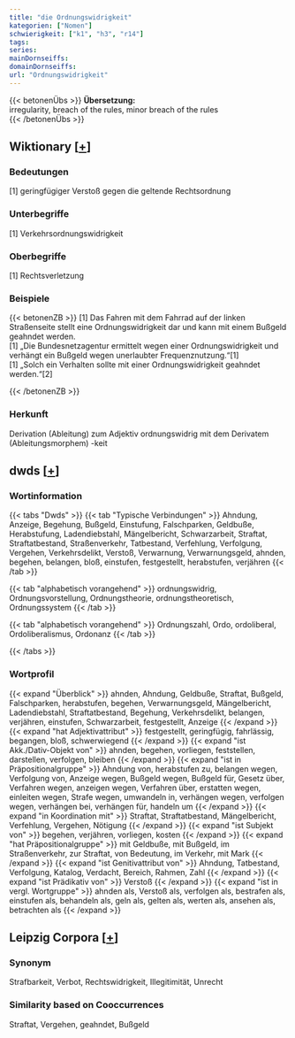 ```yaml
---
title: "die Ordnungswidrigkeit"
kategorien: ["Nomen"]
schwierigkeit: ["k1", "h3", "r14"]
tags:
series:
mainDornseiffs:
domainDornseiffs:
url: "Ordnungswidrigkeit"
---
```


{{< betonenÜbs >}}
**Übersetzung:**  
irregularity, breach of the rules, minor breach  of the rules  
{{< /betonenÜbs >}}

## Wiktionary [[+](https://de.wiktionary.org/wiki/Ordnungswidrigkeit)]

### Bedeutungen
[1] geringfügiger Verstoß gegen die geltende Rechtsordnung  

### Unterbegriffe
[1] Verkehrsordnungswidrigkeit  

### Oberbegriffe
[1] Rechtsverletzung  

### Beispiele
{{< betonenZB >}}
[1] Das Fahren mit dem Fahrrad auf der linken Straßenseite stellt eine Ordnungswidrigkeit dar und kann mit einem Bußgeld geahndet werden.  
[1] „Die Bundesnetzagentur ermittelt wegen einer Ordnungswidrigkeit und verhängt ein Bußgeld wegen unerlaubter Frequenznutzung.“[1]  
[1] „Solch ein Verhalten sollte mit einer Ordnungswidrigkeit geahndet werden.“[2]  

{{< /betonenZB >}}
### Herkunft
Derivation (Ableitung) zum Adjektiv ordnungswidrig mit dem Derivatem (Ableitungsmorphem) -keit  



## dwds [[+](https://www.dwds.de/wb/Ordnungswidrigkeit)]

### Wortinformation
{{< tabs "Dwds" >}}
{{< tab "Typische Verbindungen" >}}
Ahndung, Anzeige, Begehung, Bußgeld, Einstufung, Falschparken, Geldbuße, Herabstufung, Ladendiebstahl, Mängelbericht, Schwarzarbeit, Straftat, Straftatbestand, Straßenverkehr, Tatbestand, Verfehlung, Verfolgung, Vergehen, Verkehrsdelikt, Verstoß, Verwarnung, Verwarnungsgeld, ahnden, begehen, belangen, bloß, einstufen, festgestellt, herabstufen, verjähren
{{< /tab >}}

{{< tab "alphabetisch vorangehend" >}}
ordnungswidrig, Ordnungsvorstellung, Ordnungstheorie, ordnungstheoretisch, Ordnungssystem
{{< /tab >}}

{{< tab "alphabetisch vorangehend" >}}
Ordnungszahl, Ordo, ordoliberal, Ordoliberalismus, Ordonanz
{{< /tab >}}

{{< /tabs >}}

### Wortprofil
{{< expand "Überblick" >}} ahnden, Ahndung, Geldbuße, Straftat, Bußgeld, Falschparken, herabstufen, begehen, Verwarnungsgeld, Mängelbericht, Ladendiebstahl, Straftatbestand, Begehung, Verkehrsdelikt, belangen, verjähren, einstufen, Schwarzarbeit, festgestellt, Anzeige {{< /expand >}}
{{< expand "hat Adjektivattribut" >}} festgestellt, geringfügig, fahrlässig, begangen, bloß, schwerwiegend {{< /expand >}}
{{< expand "ist Akk./Dativ-Objekt von" >}} ahnden, begehen, vorliegen, feststellen, darstellen, verfolgen, bleiben {{< /expand >}}
{{< expand "ist in Präpositionalgruppe" >}} Ahndung von, herabstufen zu, belangen wegen, Verfolgung von, Anzeige wegen, Bußgeld wegen, Bußgeld für, Gesetz über, Verfahren wegen, anzeigen wegen, Verfahren über, erstatten wegen, einleiten wegen, Strafe wegen, umwandeln in, verhängen wegen, verfolgen wegen, verhängen bei, verhängen für, handeln um {{< /expand >}}
{{< expand "in Koordination mit" >}} Straftat, Straftatbestand, Mängelbericht, Verfehlung, Vergehen, Nötigung {{< /expand >}}
{{< expand "ist Subjekt von" >}} begehen, verjähren, vorliegen, kosten {{< /expand >}}
{{< expand "hat Präpositionalgruppe" >}} mit Geldbuße, mit Bußgeld, im Straßenverkehr, zur Straftat, von Bedeutung, im Verkehr, mit Mark {{< /expand >}}
{{< expand "ist Genitivattribut von" >}} Ahndung, Tatbestand, Verfolgung, Katalog, Verdacht, Bereich, Rahmen, Zahl {{< /expand >}}
{{< expand "ist Prädikativ von" >}} Verstoß {{< /expand >}}
{{< expand "ist in vergl. Wortgruppe" >}} ahnden als, Verstoß als, verfolgen als, bestrafen als, einstufen als, behandeln als, geln als, gelten als, werten als, ansehen als, betrachten als {{< /expand >}}

## Leipzig Corpora [[+](https://corpora.uni-leipzig.de/en/res?word=Ordnungswidrigkeit&corpusId=deu_newscrawl-public_2018)]


### Synonym
Strafbarkeit, Verbot, Rechtswidrigkeit, Illegitimität, Unrecht


### Similarity based on Cooccurrences
Straftat, Vergehen, geahndet, Bußgeld

